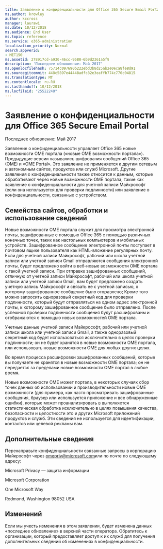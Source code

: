 ```yaml
---
title: Заявление о конфиденциальности для Office 365 Secure Email Portal
ms.author: krowley
author: kccross
manager: laurawi
ms.date: 10/12/2018
ms.audience: End User
ms.topic: reference
ms.service: o365-administration
localization_priority: Normal
search.appverid:
- MET150
ms.assetid: 278917cd-a930-46cc-9580-6b9d2361a5f9
description: 'Последнее обновление: Май 2017'
ms.openlocfilehash: 75714c097690b222ebd3b8d25ab2e0eca8fe8d91
ms.sourcegitcommit: 448c5897e44448adfc82e3eaffb774c770c04815
ms.translationtype: MT
ms.contentlocale: ru-RU
ms.lasthandoff: 10/12/2018
ms.locfileid: "25522240"
---
```

# <a name="privacy-statement-for-office-365-secure-email-portal"></a>Заявление о конфиденциальности для Office 365 Secure Email Portal

Последнее обновление: Май 2017
  
Заявление о конфиденциальности управляет Office 365 новые возможности OME портала («новые OME возможности портала»). Предыдущие версии назывались шифрования сообщений Office 365 (OME) и «OME Portal». Это заявление не применяется к другим сетевым и автономным сайтов, продуктов или служб Microsoft. Другие заявления о конфиденциальности также относится к данным, которые обрабатывают через новые возможности OME портала, такие как заявление о конфиденциальности для учетной записи Майкрософт (если она используется для проверки подлинности) или заявление о конфиденциальности, связанные с устройством.
  
## <a name="collection-processing-and-use-of-your-information"></a>Семейства сайтов, обработки и использование сведений

Новые возможности OME портала служит для просмотра электронной почты, зашифрованные с помощью Office 365 с помощью различных конечных точек, таких как настольных компьютеров и мобильных устройств. Зашифрованное сообщение электронной почты поступает в почтовом ящике пользователя как HTML-вложение регулярных почту. Если для учетной записи Майкрософт, рабочий или школа учетной записи или учетной записи Gmail отправляются сообщения электронной почты, будет предложено войти в веб-новые возможности OME портала с такой учетной записи. При отправке зашифрованных сообщений, отличную от учетной записи Майкрософт, рабочий или школа учетной записи или учетной записи Gmail, вам будет предложено создать учетную запись Майкрософт и связать ее с учетной записью, к которому зашифрованное сообщение было отправлено; Кроме того можно запросить одноразовый секретный код для проверки подлинности, который будут отправляться на одном адрес электронной почты, к которому зашифрованное сообщение было отправлено. После успешной проверки подлинности сообщения будут расшифрованы и отображаются с помощью новых возможностей OME портала.
  
Учетные данные учетной записи Майкрософт, рабочий или учетной записи школа или учетной записи Gmail, а также одноразовый секретный код будет использоваться исключительно в целях проверки подлинности; он не будет хранятся в новые возможности OME портала, или использовать новые возможности OME для любых других целях.
  
Во время процесса расшифровки зашифрованных сообщений, которые вы получаете не хранятся в новые возможности OME портала; он не передается за пределами новые возможности OME портал в любое время.
  
Новые возможности OME может портала, в некоторых случаях сбор точек данных об использовании и производительности новые OME возможности (для примера, как часто просматривать зашифрованные сообщения, браузер или используется приложение и все обнаруженные ошибки), которые может проанализировать в выполняется статистическая обработка исключительно в целях повышения качества, безопасности и целостности это и других Microsoft приложений продуктов и служб. Эти сведения не используется для идентификации, контактов или целевой рекламы вам.
  
## <a name="for-more-information"></a>Дополнительные сведения

Перенаправьте конфиденциальности связанные запросы в корпорацию Майкрософт через [omepriv@microsoft.com](mailto:omepriv@microsoft.com)или по почте по следующему адресу:
  
Microsoft Privacy — защита информации
  
Microsoft Corporation
  
One Microsoft Way
  
Redmond, Washington 98052 USA
  
## <a name="changes"></a>Изменений

Если мы учесть изменения в этом заявлении, будет изменена данных «последнее обновление» в верхней части оператора. Обратитесь к организации, который предоставляет доступ к их служб для получения дополнительных сведений об изменениях в конфиденциальности.
  

